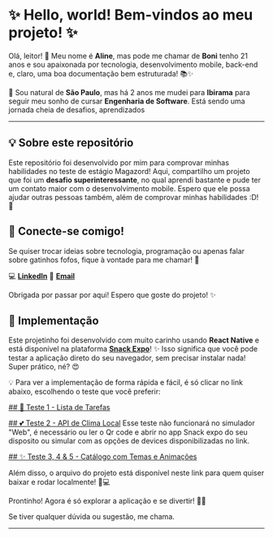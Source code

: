 # ✨ Hello, world! Bem-vindos ao meu projeto! ✨  

Olá, leitor! 💖 Meu nome é **Aline**, mas pode me chamar de **Boni** tenho 21 anos e sou apaixonada por tecnologia, desenvolvimento mobile, back-end e, claro, uma boa documentação bem estruturada! 📚✨  

🌸 Sou natural de **São Paulo**, mas há 2 anos me mudei para **Ibirama** para seguir meu sonho de cursar **Engenharia de Software**. Está sendo uma jornada cheia de desafios, aprendizados

---

## 💡 Sobre este repositório  

Este repositório foi desenvolvido por mim para comprovar minhas habilidades no teste de estágio Magazord! Aqui, compartilho um projeto que foi um **desafio superinteressante**, no qual aprendi bastante e pude ter um contato maior com o desenvolvimento mobile. Espero que ele possa ajudar outras pessoas também, além de comprovar minhas habilidades :D! 🌷  


## 🎀 Conecte-se comigo!  

Se quiser trocar ideias sobre tecnologia, programação ou apenas falar sobre gatinhos fofos, fique à vontade para me chamar! 💌  

💻 [**LinkedIn**](https://www.linkedin.com/in/aline-rodrigues-santos-535966241/) 
📧 [**Email**](Aline.RS@edu.udesc.br)

Obrigada por passar por aqui! Espero que goste do projeto! ✨  

 

## 🌸 Implementação  

Este projetinho foi desenvolvido com muito carinho usando **React Native** e está disponível na plataforma **[Snack Expo](https://snack.expo.dev/)**! ✨ Isso significa que você pode testar a aplicação direto do seu navegador, sem precisar instalar nada! Super prático, né? 😍  

💡 Para ver a implementação de forma rápida e fácil, é só clicar no link abaixo, escolhendo o teste que você preferir:  


  [## 🌷 Teste 1 - Lista de Tarefas](https://snack.expo.dev/@boninixs/teste1)

  [## 💕 Teste 2 - API de Clima Local](https://snack.expo.dev/@boninixs/teste2)
Esse teste não funcionará no simulador "Web", é necessário ou ler o Qr code e abrir no app Snack expo do seu disposito ou simular com as opções de devices disponibilizadas no link.
    
  [## ✨ Teste 3, 4 & 5 - Catálogo com Temas e Animações](https://snack.expo.dev/@boninixs/teste-3-4-5) 

Além disso, o arquivo do projeto está disponível neste link para quem quiser baixar e rodar localmente! 📂💻  

Prontinho! Agora é só explorar a aplicação e se divertir! 💖🚀

Se tiver qualquer dúvida ou sugestão, me chama.


---

  

   

